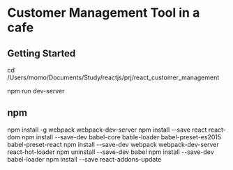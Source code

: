 
# Customer Management Tool in a cafe


## Getting Started
cd /Users/momo/Documents/Study/reactjs/prj/react_customer_management

npm run dev-server



## npm
npm install -g webpack webpack-dev-server
npm install --save react react-dom
npm install --save-dev babel-core bable-loader babel-preset-es2015 babel-preset-react
npm install --save-dev webpack webpack-dev-server react-hot-loader
npm uninstall --save-dev babel
npm install --save-dev babel-loader
npm install --save react-addons-update
